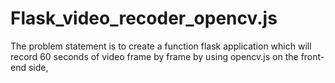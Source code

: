 # Flask_video_recoder_opencv.js
The problem statement is to create a function flask application which will record 60 seconds of video frame by frame by using opencv.js on the front-end side,
